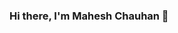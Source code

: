 ### Hi there, I'm Mahesh Chauhan 👋

<!--
**maheshmechengg/maheshmechengg** is a ✨ _special_ ✨ repository because its `README.md` (this file) appears on your GitHub profile.

Here are some ideas to get you started:

- 🔭 I’m currently working on NLP Specialized task for Call classifications using state of the Art models
- 🌱 I’m currently learning MLOps, OpenCV utilization for basic tasks
- 👯 I’m looking to collaborate on Computer vision
- 🤔 I’m looking for help with ...
- 💬 Ask me about ...
- 📫 How to reach me:
      ⦿ Follow me on https://www.kaggle.com/maheshmec🌐
      ⦿ Connect with me on https://www.linkedin.com/in/mahesh-chauhan-229b6512/ 👨🏻‍💻
      ⦿ Shoot Me an maheshmechenggi@gmail.com 💌
- 😄 Pronouns: ...
- ⚡ Fun fact: ...
-->
